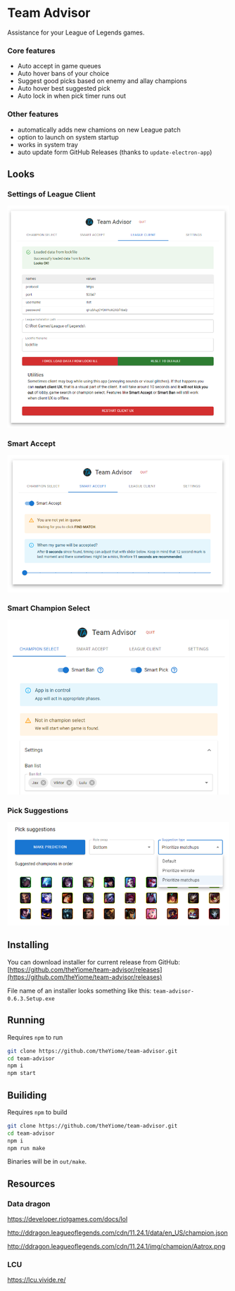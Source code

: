 # Team Advisor
Assistance for your League of Legends games.

### Core features
- Auto accept in game queues
- Auto hover bans of your choice
- Suggest good picks based on enemy and allay champions
- Auto hover best suggested pick
- Auto lock in when pick timer runs out

### Other features
- automatically adds new chamions on new League patch
- option to launch on system startup
- works in system tray
- auto update form GitHub Releases (thanks to `update-electron-app`)

## Looks
### Settings of League Client
![Settings of League Client](/docs/ta_league_client.png)
### Smart Accept
![Smart Accept](/docs/ta_smart_accept.png)
### Smart Champion Select
![Ban list](/docs/ta_championselect_chamionlist.png)
### Pick Suggestions
![Pick Suggestions](/docs/ta_picksuggestions.png)

## Installing
You can download installer for current release from GitHub:<br/>
[https://github.com/theYiome/team-advisor/releases](https://github.com/theYiome/team-advisor/releases)

File name of an installer looks something like this: `team-advisor-0.6.3.Setup.exe`

## Running
Requires `npm` to run
```bash
git clone https://github.com/theYiome/team-advisor.git
cd team-advisor
npm i
npm start
```

## Builiding
Requires `npm` to build
```bash
git clone https://github.com/theYiome/team-advisor.git
cd team-advisor
npm i
npm run make
```
Binaries will be in `out/make`.

## Resources
### Data dragon
https://developer.riotgames.com/docs/lol

http://ddragon.leagueoflegends.com/cdn/11.24.1/data/en_US/champion.json

http://ddragon.leagueoflegends.com/cdn/11.24.1/img/champion/Aatrox.png

### LCU
https://lcu.vivide.re/